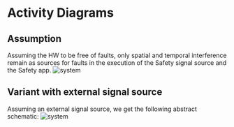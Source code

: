 # Activity Diagrams
## Assumption
Assuming the HW to be free of faults, only spatial and temporal interference remain as sources for faults in the execution of the Safety signal source and the Safety app. 
![system](http://www.plantuml.com/plantuml/proxy?cache=no&src=https://raw.githubusercontent.com/Jochen-Kall/wg-automotive/master/Safety_demo_analysis/Safety_demo_analysis.puml)
## Variant with external signal source
Assuming an external signal source, we get the following abstract schematic:
![system](http://www.plantuml.com/plantuml/proxy?cache=no&src=https://raw.githubusercontent.com/Jochen-Kall/wg-automotive/master/Safety_demo_analysis/Determine_Safety_status.puml)
